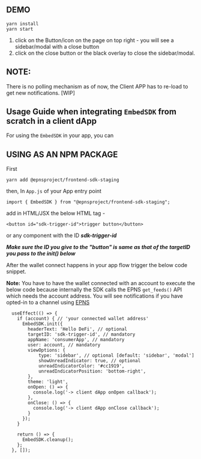 ## DEMO

```
yarn install
yarn start
```
1. click on the Button/icon on the page on top right - you will see a sidebar/modal with a close button
2. click on the close button or the black overlay to close the sidebar/modal.

## NOTE: 
There is no polling mechanism as of now, the Client APP has to re-load to get new notifications. [WIP]


## Usage Guide when integrating `EmbedSDK` from scratch in a client dApp
For using the `EmbedSDK` in your app, you can 

USING AS AN NPM PACKAGE
------------------------
First

    yarn add @epnsproject/frontend-sdk-staging

then, In `App.js` of your App entry point


    import { EmbedSDK } from "@epnsproject/frontend-sdk-staging";


add in HTML/JSX the below HTML tag -


    <button id="sdk-trigger-id">trigger button</button>

or any component with the ID ***sdk-trigger-id*** 

***Make sure the ID you give to the "button" is same as that of the targetID you pass to the init() below*** 

After the wallet connect happens in your app flow trigger the below code snippet.

**Note:** You have to have the wallet connected with an account to execute the below code because internally the SDK calls the EPNS `get_feeds()` API which needs the account address. You will see notifications if you have opted-in to a channel using [EPNS](https://staging-app.epns.io/)

```
  useEffect(() => {
    if (account) { // 'your connected wallet address'
      EmbedSDK.init({
        headerText: 'Hello DeFi', // optional
        targetID: 'sdk-trigger-id', // mandatory
        appName: 'consumerApp', // mandatory
        user: account, // mandatory
        viewOptions: {
            type: 'sidebar', // optional [default: 'sidebar', 'modal']
            showUnreadIndicator: true, // optional
            unreadIndicatorColor: '#cc1919',
            unreadIndicatorPosition: 'bottom-right',
        },
        theme: 'light',
        onOpen: () => {
          console.log('-> client dApp onOpen callback');
        },
        onClose: () => {
          console.log('-> client dApp onClose callback');
        }
      });
    }

    return () => {
      EmbedSDK.cleanup();
    };
  }, []);
```